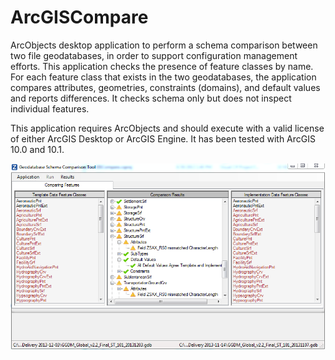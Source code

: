 ArcGISCompare
=============

ArcObjects desktop application to perform a schema comparison between two file geodatabases, in order to support configuration management efforts. This application checks the presence of feature classes by name. For each feature class that exists in the two geodatabases, the application compares attributes, geometries, constraints (domains), and default values and reports differences. It checks schema only but does not inspect individual features.

This application requires ArcObjects and should execute with a valid license of either ArcGIS Desktop or ArcGIS Engine. It has been tested with ArcGIS 10.0 and 10.1.

<img src="screenshot.png" />



